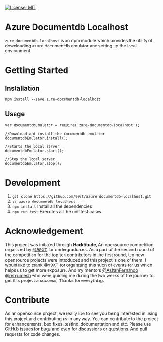 [![License: MIT](https://img.shields.io/badge/License-MIT-yellow.svg)](https://opensource.org/licenses/MIT)

# Azure Documentdb Localhost

`zure-documentdb-localhost` is an npm module which provides the utility of downloading azure documentdb emulator and setting up the local environment. 

# Getting Started

## Installation

`npm install --save zure-documentdb-localhost`

## Usage

```
var documentdbEmulator = require('zure-documentdb-localhost');

//Download and install the documentdb emulator
documentdbEmulator.install();

//Starts the local server
documentdbEmulator.start();

//Stop the local server
documentdbEmulator.stop();

```

# Development

1. `git clone https://github.com/99xt/azure-documentdb-localhost.git`
2. `cd azure-documentdb-localhost`
3. `npm install` Install all the dependencies  
4. `npm run test` Executes all the unit test cases

# Acknowledgement 

This project was initiated through **Hacktitude**, An opensource competition organized by [@99XT](https://github.com/99XT) for undergraduates. As a part of the second round of the competition for the top ten contributors in the first round, ten new opensource projects were introduced and this project is one of them. I would like to thank [@99XT](https://github.com/99XT) for organizing this such of events for us which helps us to get more exposure. And my mentors [@AshanFernando](https://github.com/AshanFernando) [@rehrumesh](https://github.com/rehrumesh) who were guiding me during the two weeks of the journey to get this project a success, Thanks for everything.

# Contribute

As an opensource project, we really like to see you being interested in using this project and contributing us in any way. You can contribute to the project for enhancements, bug fixes, testing, documentation and etc. Please use GitHub issues for bugs and even for discussions or questions. And pull requests for code changes. 
